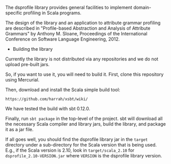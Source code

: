 The dsprofile library provides general facilities to implement domain-specific
profiling in Scala programs.

The design of the library and an application to attribute grammar profiling
are described in "Profile-based Abstraction and Analysis of Attribute
Grammars" by Anthony M. Sloane, Proceedings of the International Conference on
Software Language Engineering, 2012.

* Building the library

Currently the library is not distributed via any repositories and we do not
upload pre-built jars.

So, if you want to use it, you will need to build it. First, clone this
repository using Mercurial.

Then, download and install the Scala simple build tool:

    https://github.com/harrah/xsbt/wiki/

We have tested the build with sbt 0.12.0.

Finally, run `sbt package` in the top-level of the project. sbt will download
all the necessary Scala compiler and library jars, build the library, and
package it as a jar file.

If all goes well, you should find the dsprofile library jar in the `target`
directory under a sub-directory for the Scala version that is being used.
E.g., if the Scala version is 2.10, look in `target/scala_2.10` for
`dsprofile_2.10-VERSION.jar` where `VERSION` is the dsprofile library version.
